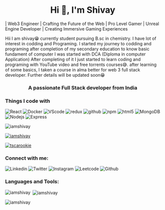 
<h1 align="center">Hi 👋, I'm Shivay</h1>

| Web3 Engineer | Crafting the Future of the Web | Pro Level Gamer | Unreal Engine Developer | Creating Immersive Gaming Experiences

Hii I am shivay😁 currently student pursuing B.sc in chemistry. I have lot of interest in codding and Programing. I started my journey to codding and programing after completion of my secondary education to know basic fundament of computer I was started with DCA (Diploma in computer Application) After completing of it I just started to learn coding and programing with YouTube video and free torrents courses😅. after learning of some basics, I taken a course in alma better for web 3 full stack developer. Further details will be updated soon😁

<h3 align="center">A passionate Full Stack developer from India</h3>
<h3>Things I code with</h3>
<p>
  <img alt="React" src="https://img.shields.io/badge/-React-45b8d8?style=flat-square&logo=react&logoColor=white" />
  <img alt="Docker" src="https://img.shields.io/badge/-Docker-46a2f1?style=flat-square&logo=docker&logoColor=white" />
<!--   <img alt="Unreal" src="https://img.shields.io/badge/-Unreal%20Engine-313131?style=flat-square&logo=unreal-engine&logoColor=white" />
  <img alt="Tailwind" src="https://img.shields.io/badge/Tailwind_CSS-38B2AC?style=flat-square&logo=tailwind-css&logoColor=white" /> -->
  <img alt="VScode" src="https://img.shields.io/badge/VSCode-0078D4?style=flat-square&logo=visual%20studio%20code&logoColor=white" />
  <img alt="redux" src="https://img.shields.io/badge/-Redux-764ABC?style=flat-square&logo=redux&logoColor=white" />
  <img alt="github" src="https://img.shields.io/badge/GitHub-100000?style=style=flat-square&logo=github&logoColor=white" />
  <img alt="npm" src="https://img.shields.io/badge/-NPM-CB3837?style=flat-square&logo=npm&logoColor=white" />
  <img alt="html5" src="https://img.shields.io/badge/-HTML5-E34F26?style=flat-square&logo=html5&logoColor=white" />
  <img alt="MongoDB" src="https://img.shields.io/badge/-MongoDB-13aa52?style=flat-square&logo=mongodb&logoColor=white" />
  <img alt="Nodejs" src="https://img.shields.io/badge/-Nodejs-43853d?style=flat-square&logo=Node.js&logoColor=white" />
  <img alt="Express" src="https://img.shields.io/badge/Express.js-000000?style=flat-square&logo=express&logoColor=white" />
<!--   <img alt="AWS"src="https://img.shields.io/badge/Amazon_AWS-FF9900?style=flat-square&logo=amazonaws&logoColor=white" />
</p> -->

<p align="left"> <img src="https://komarev.com/ghpvc/?username=iamshivay&label=Profile%20views&color=0e75b6&style=flat" alt="iamshivay" /> </p>

<p align="left"> <a href="https://github.com/ryo-ma/github-profile-trophy">
  <img src="https://github-profile-trophy.vercel.app/?username=iamshivay" alt="iamshivay" /></a> </p>

<p align="left"> <a href="https://twitter.com/tscarookie" target="blank"><img src="https://img.shields.io/twitter/follow/tscarookie?logo=twitter&style=for-the-badge" alt="tscarookie" /></a> </p>

<h3 align="left">Connect with me:</h3>
<p align="left">
  <img alt="Linkedin"= src="https://img.shields.io/badge/LinkedIn-0077B5?style=for-the-badge&logo=linkedin&logoColor=white"/>
 <img alt="Twitter"= src="https://img.shields.io/badge/Twitter-1DA1F2?style=for-the-badge&logo=twitter&logoColor=white"/>
  <img alt="Instagram"= src="https://img.shields.io/badge/Instagram-E4405F?style=for-the-badge&logo=instagram&logoColor=white"/>
  <img alt="Leetcode"= src="https://img.shields.io/badge/-LeetCode-FFA116?style=for-the-badge&logo=LeetCode&logoColor=black"/>
  <img alt="Github"= src="https://img.shields.io/badge/GitHub-100000?style=for-the-badge&logo=github&logoColor=white"/>
</p>

<h3 align="left">Languages and Tools:</h3>
<!-- <p align="left"> <a href="https://aws.amazon.com" target="_blank" rel="noreferrer">
 -->
<p><img align="left" src="https://github-readme-stats.vercel.app/api/top-langs?username=iamshivay&show_icons=true&locale=en&layout=compact" alt="iamshivay" /></p>

<p>&nbsp;<img align="center" src="https://github-readme-stats.vercel.app/api?username=iamshivay&show_icons=true&locale=en" alt="iamshivay" /></p>

<p><img align="center" src="https://github-readme-streak-stats.herokuapp.com/?user=iamshivay&" alt="iamshivay" /></p>
